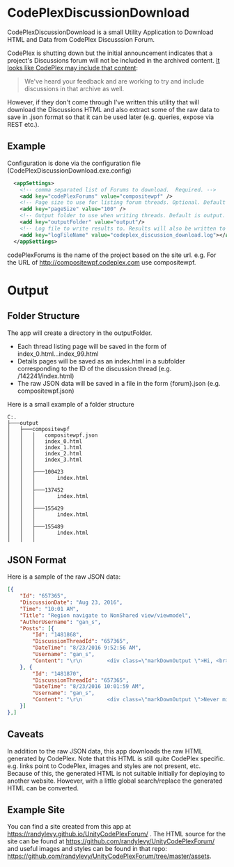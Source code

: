 # CodePlexDiscussionDownload
CodePlexDiscussionDownload is a small Utility Application to Download HTML and Data from CodePlex Discusssion Forum.  

CodePlex is shutting down but the initial announcement indicates that a project's Discussions forum will not be included in the archived content.  [It looks like CodePlex may include that content](https://codeplex.codeplex.com/wikipage?title=Moving%20CodePlex%20to%20read-only): 

> We've heard your feedback and are working to try and include discussions in that archive as well.

However, if they don't come through I've written this utility that will download the Discussions HTML and also extract some of the raw data to save in .json format so that it can be used later (e.g. queries, expose via REST etc.).

## Example

Configuration is done via the configuration file (CodePlexDiscussionDownload.exe.config)

``` xml
  <appSettings>
    <!-- comma separated list of Forums to download.  Required. -->
    <add key="codePlexForums" value="compositewpf" />
    <!-- Page size to use for listing forum threads. Optional. Default is 100. -->
    <add key="pageSize" value="100" />
    <!-- Output folder to use when writing threads. Default is output. -->
    <add key="outputFolder" value="output"/>
    <!-- Log file to write results to. Results will also be written to the console. If this entry is null or missing then no log file will be created. -->
    <add key="logFileName" value="codeplex_discussion_download.log"></add>
  </appSettings>
```

codePlexForums is the name of the project based on the site url.  e.g. For the URL of http://compositewpf.codeplex.com use compositewpf.

# Output
## Folder Structure
The app will create a directory in the outputFolder.  

* Each thread listing page will be saved in the form of index_0.html...index_99.html
* Details pages will be saved as an index.html in a subfolder corresponding to the ID of the discussion thread (e.g. /142241/index.html)
* The raw JSON data will be saved in a file in the form {forum}.json (e.g. compositewpf.json)

Here is a small example of a folder structure
```
C:.
├───output
│   ├───compositewpf
│   │   │   compositewpf.json
│   │   │   index_0.html
│   │   │   index_1.html
│   │   │   index_2.html
│   │   │   index_3.html
│   │   │   
│   │   ├───100423
│   │   │       index.html
│   │   │       
│   │   ├───137452
│   │   │       index.html
│   │   │       
│   │   ├───155429
│   │   │       index.html
│   │   │       
│   │   ├───155489
│   │   │       index.html
│   │   │       
```

## JSON Format
Here is a sample of the raw JSON data:

``` json
[{
	"Id": "657365",
	"DiscussionDate": "Aug 23, 2016",
	"Time": "10:01 AM",
	"Title": "Region navigate to NonShared view/viewmodel",
	"AuthorUsername": "gan_s",
	"Posts": [{
		"Id": "1481868",
		"DiscussionThreadId": "657365",
		"DateTime": "8/23/2016 9:52:56 AM",
		"Username": "gan_s",
		"Content": "\r\n        <div class=\"markDownOutput \">Hi, <br>\r\nI'm trying to create multiple tabs in a tabcontrol. Each tabItem will be View.xaml with a ViewModel. I have set the PartCreationPolicy for both the view and the viewmodel to be NonShared. My viewmodel implements INavigationAware. I have a TabControlRegionAdapter\r\n defined as well. <br>\r\n<br>\r\nHowever when I do a regionManager.RequestNavigate to the view it seems to create only 1 instance of the view and viewmodel. I'm not sure how I should get the view and viewmodel to create a new instance for every tab item I create. Any help here will be much\r\n appreciated. <br>\r\n<br>\r\nI'm using Prism 4.1.0.0 with MEF. <br>\r\n<br>\r\nThanks. <br>\r\n<br>\r\nGanesh<br>\r\n</div>\r\n        \r\n    "
	}, {
		"Id": "1481870",
		"DiscussionThreadId": "657365",
		"DateTime": "8/23/2016 10:01:59 AM",
		"Username": "gan_s",
		"Content": "\r\n        <div class=\"markDownOutput \">Never mind...resolved this by setting IsNavigationTarget to return false. <br>\r\n<br>\r\nThanks. <br>\r\n<br>\r\nGanesh<br>\r\n</div>\r\n        \r\n    "
	}]
},]
```
## Caveats
In addition to the raw JSON data, this app downloads the raw HTML generated by CodePlex.  Note that this HTML is still quite CodePlex specific.  e.g. links point to CodePlex, images and styles are not present, etc.  Because of this, the generated HTML is not suitable initially for deploying to another website.  However, with a little global search/replace the generated HTML can be converted.

## Example Site
You can find a site created from this app at https://randylevy.github.io/UnityCodePlexForum/ .  The HTML source for the site can be found at https://github.com/randylevy/UnityCodePlexForum/ and useful images and styles can be found in that repo: https://github.com/randylevy/UnityCodePlexForum/tree/master/assets.
